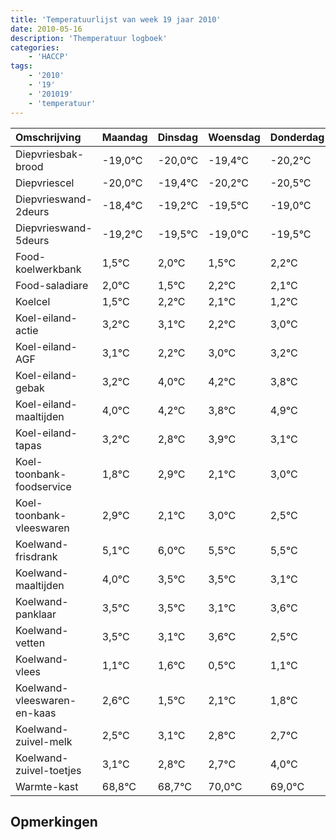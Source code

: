 ```yaml
---
title: 'Temperatuurlijst van week 19 jaar 2010'
date: 2010-05-16
description: 'Themperatuur logboek'
categories:
    - 'HACCP'
tags:
    - '2010'
    - '19'
    - '201019'
    - 'temperatuur'
---
```

|Omschrijving|Maandag|Dinsdag|Woensdag|Donderdag|Vrijdag|Zaterdag|Zondag|
|:---|:---|:---|:---|:---|:---|:---|:---|
|Diepvriesbak-brood|-19,0°C|-20,0°C|-19,4°C|-20,2°C|-20,5°C|-20,0°C|-20,5°C|
|Diepvriescel|-20,0°C|-19,4°C|-20,2°C|-20,5°C|-20,0°C|-20,5°C|-19,8°C|
|Diepvrieswand-2deurs|-18,4°C|-19,2°C|-19,5°C|-19,0°C|-19,5°C|-18,8°C|-18,9°C|
|Diepvrieswand-5deurs|-19,2°C|-19,5°C|-19,0°C|-19,5°C|-18,8°C|-18,9°C|-19,8°C|
|Food-koelwerkbank|1,5°C|2,0°C|1,5°C|2,2°C|2,1°C|1,2°C|2,0°C|
|Food-saladiare|2,0°C|1,5°C|2,2°C|2,1°C|1,2°C|2,0°C|2,2°C|
|Koelcel|1,5°C|2,2°C|2,1°C|1,2°C|2,0°C|2,2°C|1,8°C|
|Koel-eiland-actie|3,2°C|3,1°C|2,2°C|3,0°C|3,2°C|2,8°C|3,9°C|
|Koel-eiland-AGF|3,1°C|2,2°C|3,0°C|3,2°C|2,8°C|3,9°C|3,1°C|
|Koel-eiland-gebak|3,2°C|4,0°C|4,2°C|3,8°C|4,9°C|4,1°C|5,0°C|
|Koel-eiland-maaltijden|4,0°C|4,2°C|3,8°C|4,9°C|4,1°C|5,0°C|4,5°C|
|Koel-eiland-tapas|3,2°C|2,8°C|3,9°C|3,1°C|4,0°C|3,5°C|3,5°C|
|Koel-toonbank-foodservice|1,8°C|2,9°C|2,1°C|3,0°C|2,5°C|2,5°C|2,1°C|
|Koel-toonbank-vleeswaren|2,9°C|2,1°C|3,0°C|2,5°C|2,5°C|2,1°C|2,6°C|
|Koelwand-frisdrank|5,1°C|6,0°C|5,5°C|5,5°C|5,1°C|5,6°C|4,5°C|
|Koelwand-maaltijden|4,0°C|3,5°C|3,5°C|3,1°C|3,6°C|2,5°C|3,1°C|
|Koelwand-panklaar|3,5°C|3,5°C|3,1°C|3,6°C|2,5°C|3,1°C|2,8°C|
|Koelwand-vetten|3,5°C|3,1°C|3,6°C|2,5°C|3,1°C|2,8°C|2,7°C|
|Koelwand-vlees|1,1°C|1,6°C|0,5°C|1,1°C|0,8°C|0,7°C|2,0°C|
|Koelwand-vleeswaren-en-kaas|2,6°C|1,5°C|2,1°C|1,8°C|1,7°C|3,0°C|2,0°C|
|Koelwand-zuivel-melk|2,5°C|3,1°C|2,8°C|2,7°C|4,0°C|3,0°C|3,9°C|
|Koelwand-zuivel-toetjes|3,1°C|2,8°C|2,7°C|4,0°C|3,0°C|3,9°C|2,5°C|
|Warmte-kast|68,8°C|68,7°C|70,0°C|69,0°C|69,9°C|68,5°C|68,9°C|

## Opmerkingen


